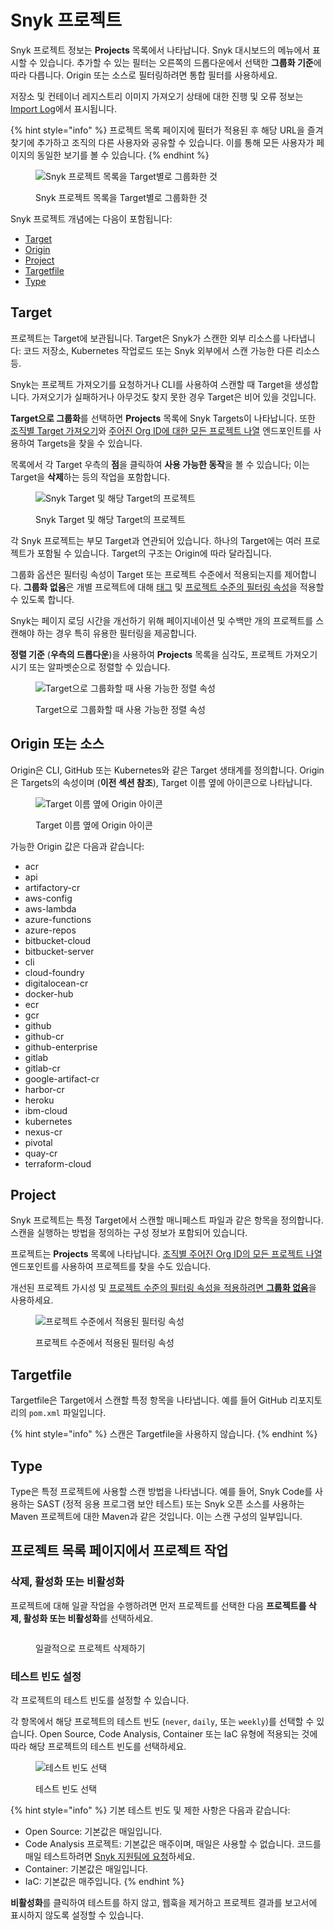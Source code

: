 # Snyk 프로젝트

Snyk 프로젝트 정보는 **Projects** 목록에서 나타납니다. Snyk 대시보드의 메뉴에서 표시할 수 있습니다. 추가할 수 있는 필터는 오른쪽의 드롭다운에서 선택한 **그룹화 기준**에 따라 다릅니다. Origin 또는 소스로 필터링하려면 통합 필터를 사용하세요.

저장소 및 컨테이너 레지스트리 이미지 가져오기 상태에 대한 진행 및 오류 정보는 [Import Log](import-log.md)에서 표시됩니다.

{% hint style="info" %}
프로젝트 목록 페이지에 필터가 적용된 후 해당 URL을 즐겨찾기에 추가하고 조직의 다른 사용자와 공유할 수 있습니다. 이를 통해 모든 사용자가 페이지의 동일한 보기를 볼 수 있습니다.
{% endhint %}

<figure><img src="../../.gitbook/assets/Screenshot 2023-01-24 at 09.09.25.png" alt="Snyk 프로젝트 목록을 Target별로 그룹화한 것"><figcaption><p>Snyk 프로젝트 목록을 Target별로 그룹화한 것</p></figcaption></figure>

Snyk 프로젝트 개념에는 다음이 포함됩니다:

- [Target](./#target)
- [Origin](./#origin)
- [Project](./#project)
- [Targetfile](./#targetfile)
- [Type](./#type)

## Target

프로젝트는 Target에 보관됩니다. Target은 Snyk가 스캔한 외부 리소스를 나타냅니다: 코드 저장소, Kubernetes 작업로드 또는 Snyk 외부에서 스캔 가능한 다른 리소스 등.

Snyk는 프로젝트 가져오기를 요청하거나 CLI를 사용하여 스캔할 때 Target을 생성합니다. 가져오기가 실패하거나 아무것도 찾지 못한 경우 Target은 비어 있을 것입니다.

**Target으로 그룹화**를 선택하면 **Projects** 목록에 Snyk Targets이 나타납니다. 또한 [조직별 Target 가져오기](../../snyk-api/reference/targets.md#orgs-org_id-targets)와 [주어진 Org ID에 대한 모든 프로젝트 나열](../../snyk-api/reference/projects.md#orgs-org_id-projects) 엔드포인트를 사용하여 Targets을 찾을 수 있습니다.

목록에서 각 Target 우측의 **점**을 클릭하여 **사용 가능한 동작**을 볼 수 있습니다; 이는 Target을 **삭제**하는 등의 작업을 포함합니다.

<figure><img src="../../.gitbook/assets/Screenshot 2023-01-24 at 08.59.20.png" alt="Snyk Target 및 해당 Target의 프로젝트"><figcaption><p>Snyk Target 및 해당 Target의 프로젝트</p></figcaption></figure>

각 Snyk 프로젝트는 부모 Target과 연관되어 있습니다. 하나의 Target에는 여러 프로젝트가 포함될 수 있습니다. Target의 구조는 Origin에 따라 달라집니다.

그룹화 옵션은 필터링 속성이 Target 또는 프로젝트 수준에서 적용되는지를 제어합니다. **그룹화 없음**은 개별 프로젝트에 대해 [태그](../introduction-to-snyk-projects/project-tags.md) 및 [프로젝트 수준의 필터링 속성](project-attributes.md)을 적용할 수 있도록 합니다.

Snyk는 페이지 로딩 시간을 개선하기 위해 페이지네이션 및 수백만 개의 프로젝트를 스캔해야 하는 경우 특히 유용한 필터링을 제공합니다.

**정렬 기준** (**우측의 드롭다운**)을 사용하여 **Projects** 목록을 심각도, 프로젝트 가져오기 시기 또는 알파벳순으로 정렬할 수 있습니다.

<figure><img src="../../.gitbook/assets/image (2) (5).png" alt="Target으로 그룹화할 때 사용 가능한 정렬 속성"><figcaption><p>Target으로 그룹화할 때 사용 가능한 정렬 속성</p></figcaption></figure>

## Origin 또는 소스

Origin은 CLI, GitHub 또는 Kubernetes와 같은 Target 생태계를 정의합니다. Origin은 Targets의 속성이며 (**이전 섹션 참조**), Target 이름 옆에 아이콘으로 나타납니다.

<figure><img src="../../.gitbook/assets/Screenshot 2023-01-24 at 08.59.07.png" alt="Target 이름 옆에 Origin 아이콘"><figcaption><p>Target 이름 옆에 Origin 아이콘</p></figcaption></figure>

가능한 Origin 값은 다음과 같습니다:

- acr
- api
- artifactory-cr
- aws-config
- aws-lambda
- azure-functions
- azure-repos
- bitbucket-cloud
- bitbucket-server
- cli
- cloud-foundry
- digitalocean-cr
- docker-hub
- ecr
- gcr
- github
- github-cr
- github-enterprise
- gitlab
- gitlab-cr
- google-artifact-cr
- harbor-cr
- heroku
- ibm-cloud
- kubernetes
- nexus-cr
- pivotal
- quay-cr
- terraform-cloud

## Project

Snyk 프로젝트는 특정 Target에서 스캔할 매니페스트 파일과 같은 항목을 정의합니다. 스캔을 실행하는 방법을 정의하는 구성 정보가 포함되어 있습니다.

프로젝트는 **Projects** 목록에 나타납니다. [조직별 주어진 Org ID의 모든 프로젝트 나열](../../snyk-api/reference/projects.md#orgs-org_id-projects) 엔드포인트를 사용하여 프로젝트를 찾을 수도 있습니다.

개선된 프로젝트 가시성 및 [프로젝트 수준의 필터링 속성을 적용하려면 **그룹화 없음**](project-attributes.md)을 사용하세요.

<figure><img src="../../.gitbook/assets/Screenshot 2023-01-23 at 18.07.46 (1) (1) (1) (1) (1) (1).png" alt="프로젝트 수준에서 적용된 필터링 속성"><figcaption><p>프로젝트 수준에서 적용된 필터링 속성</p></figcaption></figure>

## Targetfile

Targetfile은 Target에서 스캔할 특정 항목을 나타냅니다. 예를 들어 GitHub 리포지토리의 `pom.xml` 파일입니다.

{% hint style="info" %}
[](../../scan-with-snyk/snyk-code/) 스캔은 Targetfile을 사용하지 않습니다.
{% endhint %}

## Type

Type은 특정 프로젝트에 사용할 스캔 방법을 나타냅니다. 예를 들어, Snyk Code를 사용하는 SAST (정적 응용 프로그램 보안 테스트) 또는 Snyk 오픈 소스를 사용하는 Maven 프로젝트에 대한 Maven과 같은 것입니다. 이는 스캔 구성의 일부입니다.

## 프로젝트 목록 페이지에서 프로젝트 작업

### 삭제, 활성화 또는 비활성화

프로젝트에 대해 일괄 작업을 수행하려면 먼저 프로젝트를 선택한 다음 **프로젝트를 삭제, 활성화 또는 비활성화**를 선택하세요.&#x20;

<figure><img src="../../.gitbook/assets/Screenshot 2023-11-15 at 10.42.37.png" alt=""><figcaption><p>일괄적으로 프로젝트 삭제하기</p></figcaption></figure>

### 테스트 빈도 설정

각 프로젝트의 테스트 빈도를 설정할 수 있습니다.&#x20;

각 항목에서 해당 프로젝트의 테스트 빈도 (`never`, `daily`, 또는 `weekly`)를 선택할 수 있습니다. Open Source, Code Analysis, Container 또는 IaC 유형에 적용되는 것에 따라 해당 프로젝트의 테스트 빈도를 선택하세요.

<div align="left"><figure><img src="../../.gitbook/assets/Screenshot 2023-11-15 at 10.42.46.png" alt="테스트 빈도 선택"><figcaption><p>테스트 빈도 선택</p></figcaption></figure></div>

{% hint style="info" %}
기본 테스트 빈도 및 제한 사항은 다음과 같습니다:

- Open Source: 기본값은 매일입니다.
- Code Analysis 프로젝트: 기본값은 매주이며, 매일은 사용할 수 없습니다. 코드를 매일 테스트하려면 [Snyk 지원팀에 요청](https://support.snyk.io)하세요.
- Container: 기본값은 매일입니다.
- IaC: 기본값은 매주입니다.
{% endhint %}

**비활성화**를 클릭하여 테스트를 하지 않고, 웹훅을 제거하고 프로젝트 결과를 보고서에 표시하지 않도록 설정할 수 있습니다.